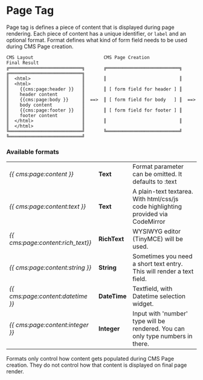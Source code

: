 # Page Tag

Page tag is defines a piece of content that is displayed during page rendering. Each piece of content has a unique identifier, or `label` and an optional format. Format defines what kind of form field needs to be used during CMS Page creation.

    CMS Layout                          CMS Page Creation                   Final Result
    ╔═══════════════════════════╗       ╔═══════════════════════════╗       ╔═══════════════════════════╗
    ║  <html>                   ║       ║                           ║       ║  <html>                   ║
    ║    {{cms:page:header }}   ║       ║ [ form field for header ] ║       ║    header content         ║
    ║    {{cms:page:body }}     ║  ==>  ║ [ form field for body   ] ║  ==>  ║    body content           ║
    ║    {{cms:page:footer }}   ║       ║ [ form field for footer ] ║       ║    footer content         ║
    ║  </html>                  ║       ║                           ║       ║  </html>                  ║
    ╚═══════════════════════════╝       ╚═══════════════════════════╝       ╚═══════════════════════════╝

### Available formats

<table>
  <tr>
    <td><em>{{ cms:page:content }}</em></td>
    <td><strong>Text</strong></td>
    <td>Format parameter can be omitted. It defaults to :text</td>
  </tr>
  <tr>
    <td><em>{{ cms:page:content:text }}</em></td>
    <td><strong>Text</strong></td>
    <td>A plain-text textarea. With html/css/js code highlighting provided via CodeMirror</td>
  </tr>
  <tr>
    <td><em>{{ cms:page:content:rich_text}}</em></td>
    <td><strong>RichText</strong></td>
    <td>WYSIWYG editor (TinyMCE) will be used.</td>
  </tr>
  <tr>
    <td><em>{{ cms:page:content:string }}</em></td>
    <td><strong>String</strong></td>
    <td>Sometimes you need a short text entry. This will render a text field.</td>
  </tr>
  <tr>
    <td><em>{{ cms:page:content:datetime }}</em></td>
    <td><strong>DateTime</strong></td>
    <td>Textfield, with Datetime selection widget.</td>
  </tr>
  <tr>
    <td><em>{{ cms:page:content:integer }}</em></td>
    <td><strong>Integer</strong></td>
    <td>Input with 'number' type will be rendered. You can only type numbers in there.</td>
  </tr>
</table>

Formats only control how content gets populated during CMS Page creation. They do not control how that content is displayed on final page render.

  